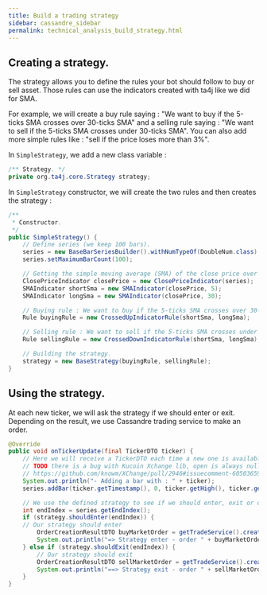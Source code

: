 ```yaml
---
title: Build a trading strategy
sidebar: cassandre_sidebar
permalink: technical_analysis_build_strategy.html
---
```


## Creating a strategy.

The strategy allows you to define the rules your bot should follow to buy or sell asset. Those rules can use the indicators created with ta4j like we did for SMA.

For example, we will create a buy rule saying : "We want to buy if the 5-ticks SMA crosses over 30-ticks SMA" and a selling rule saying : "We want to sell if the 5-ticks SMA crosses under 30-ticks SMA". You can also add more simple rules like : "sell if the price loses more than 3%".

In `SimpleStrategy`, we add a new class variable : 
```java
/** Strategy. */
private org.ta4j.core.Strategy strategy;
```

In `SimpleStrategy` constructor, we will create the two rules and then creates the strategy : 
```java
/**
 * Constructor.
 */
public SimpleStrategy() {
    // Define series (we keep 100 bars).
    series = new BaseBarSeriesBuilder().withNumTypeOf(DoubleNum.class).withName("ETH/BTC").build();
    series.setMaximumBarCount(100);

    // Getting the simple moving average (SMA) of the close price over the last 5 ticks.
    ClosePriceIndicator closePrice = new ClosePriceIndicator(series);
    SMAIndicator shortSma = new SMAIndicator(closePrice, 5);
    SMAIndicator longSma = new SMAIndicator(closePrice, 30);

    // Buying rule : We want to buy if the 5-ticks SMA crosses over 30-ticks SMA.
    Rule buyingRule = new CrossedUpIndicatorRule(shortSma, longSma);

    // Selling rule : We want to sell if the 5-ticks SMA crosses under 30-ticks SMA.
    Rule sellingRule = new CrossedDownIndicatorRule(shortSma, longSma);

    // Building the strategy.
    strategy = new BaseStrategy(buyingRule, sellingRule);
}
```

## Using the strategy.

At each new ticker, we will ask the strategy if we should enter or exit. Depending on the result, we use Cassandre trading service to make an order.

```java
@Override
public void onTickerUpdate(final TickerDTO ticker) {
    // Here we will receive a TickerDTO each time a new one is available.
    // TODO there is a bug with Kucoin Xchange lib, open is always null.
    // https://github.com/knowm/XChange/pull/2946#issuecomment-605036594
    System.out.println("- Adding a bar with : " + ticker);
    series.addBar(ticker.getTimestamp(), 0, ticker.getHigh(), ticker.getLow(), ticker.getLast(), ticker.getVolume());

    // We use the defined strategy to see if we should enter, exit or do nothing.
    int endIndex = series.getEndIndex();
    if (strategy.shouldEnter(endIndex)) {
    // Our strategy should enter
        OrderCreationResultDTO buyMarketOrder = getTradeService().createBuyMarketOrder(cp, new BigDecimal(1));
        System.out.println("=> Strategy enter - order " + buyMarketOrder.getOrderId());
    } else if (strategy.shouldExit(endIndex)) {
        // Our strategy should exit
        OrderCreationResultDTO sellMarketOrder = getTradeService().createSellMarketOrder(cp, new BigDecimal(1));
        System.out.println("==> Strategy exit - order " + sellMarketOrder.getOrderId());
    }
}
```